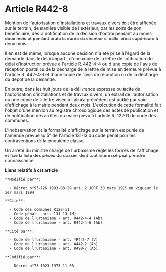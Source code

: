# Article R442-8

Mention de l'autorisation d'installations et travaux divers doit être affichée sur le terrain, de manière visible de
l'extérieur, par les soins de son bénéficiaire, dès la notification de la décision d'octroi pendant au moins deux mois et
pendant toute la durée du chantier si celle-ci est supérieure à deux mois.

Il en est de même, lorsque aucune décision n'a été prise à l'égard de la demande dans le délai imparti, d'une copie de la
lettre de notification du délai d'instruction prévue à l'article R. 442-4-4 ou d'une copie de l'avis de réception postal ou
de la décharge de la lettre de mise en demeure prévue à l'article R. 442-4-6 et d'une copie de l'avis de réception ou de la
décharge du dépôt de la demande.

En outre, dans les huit jours de la délivrance expresse ou tacite de l'autorisation d'installations et de travaux divers, un
extrait de l'autorisation ou une copie de la lettre visée à l'alinéa précédent est publié par voie d'affichage à la mairie
pendant deux mois. L'exécution de cette formalité fait l'objet d'une mention au registre chronologique des actes de
publication et de notification des arrêtés du maire prévu à l'article R. 122-11 du code des communes.

L'inobservation de la formalité d'affichage sur le terrain est punie de l'amende prévue au 5° de l'article 131-13 du code
pénal pour les contraventions de la cinquième classe.

Un arrêté du ministre chargé de l'urbanisme règle les formes de l'affichage et fixe la liste des pièces du dossier dont tout
intéressé peut prendre connaissance.

**Liens relatifs à cet article**

	**Modifié par**:

	  - Décret n°93-726 1993-03-29 art. 2 JORF 30 mars 1993 en vigueur le 1er mars 1994

	**Cite**:

	  - Code des communes R122-11
	  - Code pénal - art. 131-13 (M)
	  - Code de l'urbanisme - art. R442-4-4 (Ab)
	  - Code de l'urbanisme - art. R442-4-6 (Ab)

	**Cité par**:

	  - Code de l'urbanisme - art. *R442-7 (V)
	  - Code de l'urbanisme - art. A442-2 (Ab)
	  - Code de l'urbanisme - art. R490-7 (Ab)

	**Codifié par**:

	  - Décret n°73-1023 1973-11-08
